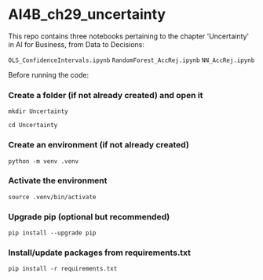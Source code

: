 # AI4B_ch29_uncertainty

This repo contains three notebooks pertaining to the chapter 'Uncertainty' in AI for Business, from Data to Decisions:

`OLS_ConfidenceIntervals.ipynb`
`RandomForest_AccRej.ipynb`
`NN_AccRej.ipynb`

Before running the code:

### Create a folder (if not already created) and open it
`mkdir Uncertainty`

`cd Uncertainty`

### Create an environment (if not already created)
`python -m venv .venv`

### Activate the environment
`source .venv/bin/activate`

### Upgrade pip (optional but recommended)
`pip install --upgrade pip`

### Install/update packages from requirements.txt
`pip install -r requirements.txt`
